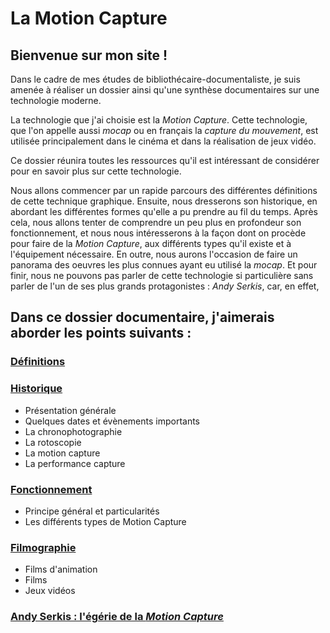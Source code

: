 


# La Motion Capture

## Bienvenue sur mon site !

Dans le cadre de mes études de bibliothécaire-documentaliste, je suis amenée à réaliser un dossier ainsi qu'une synthèse documentaires sur une technologie moderne.

La technologie que j'ai choisie est la _Motion Capture_. Cette technologie, que l'on appelle aussi _mocap_ ou en français la _capture du mouvement_, est utilisée principalement dans le cinéma et dans la réalisation de jeux vidéo.

Ce dossier réunira toutes les ressources qu'il est intéressant de considérer pour en savoir plus sur cette technologie. 

Nous allons commencer par un rapide parcours des différentes définitions de cette technique graphique. Ensuite, nous dresserons son historique, en abordant les différentes formes qu'elle a pu prendre au fil du temps. Après cela, nous allons tenter de comprendre un peu plus en profondeur son fonctionnement, et nous nous intéresserons à la façon dont on procède pour faire de la _Motion Capture_, aux différents types qu'il existe et à l'équipement nécessaire. En outre, nous aurons l'occasion de faire un panorama des oeuvres les plus connues ayant eu utilisé la _mocap_. Et pour finir, nous ne pouvons pas parler de cette technologie si particulière sans parler de l'un de ses plus grands protagonistes : _Andy Serkis_, car, en effet, 

## Dans ce dossier documentaire, j'aimerais aborder les points suivants :

### [Définitions](definitions.md)

### [Historique](histoire.md)
- Présentation générale
- Quelques dates et évènements importants
- La chronophotographie
- La rotoscopie
- La motion capture
- La performance capture

### [Fonctionnement](fonctionnement.md)
- Principe général et particularités
- Les différents types de Motion Capture

### [Filmographie](filmsjeuxvideo.md)
- Films d'animation
- Films 
- Jeux vidéos

### [Andy Serkis : l'égérie de la *Motion Capture*](andyserkis.md)
